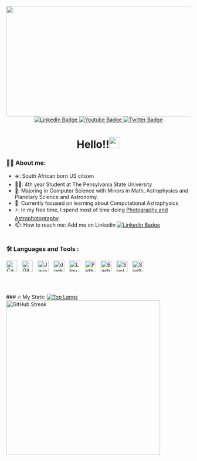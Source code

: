 <div align="center">
  <img src="https://media.giphy.com/media/dWesBcTLavkZuG35MI/giphy.gif" width="600" height="300"/>
</div>
<div id="badges" align="center">
  <a href="https://www.linkedin.com/in/shivpvtel/">
    <img src="https://img.shields.io/badge/LinkedIn-0077B5?style=for-the-badge&logo=linkedin&logoColor=white" alt="LinkedIn Badge"/>
  </a>
  <a href="https://www.instagram.com/shivpvtel/">
    <img src="https://img.shields.io/badge/Instagram-E4405F?style=for-the-badge&logo=instagram&logoColor=white" alt="Youtube Badge"/>
  </a>
  <a href="https://www.twitter.com/shivpvtel/">
    <img src="https://img.shields.io/badge/Twitter-1DA1F2?style=for-the-badge&logo=twitter&logoColor=white" alt="Twitter Badge"/>
  </a>
</div>
<div align="center">
 <img src="https://komarev.com/ghpvc/?username=Shivpvtel&style=flat-square&color=blue" alt=""/>
  <h1>
Hello!!<img src="https://media.giphy.com/media/hvRJCLFzcasrR4ia7z/giphy.gif" width="30px"/>
</h1>
  
  
</div>

### 👨‍💻 About me:
- ✈️: South African born US citizen
 - 👨‍🎓: 4th year Student at The Pensylvania State University 
 - 🔭: Majoring in Computer Science with Minors in Math, Astrophysics and Planetary Science and Astronomy.
- 🌱: Currently focused on learning about Computational Astrophysics
- ⚡: In my free time, I spend most of time doing [Photography and Astrophotography](https://vsco.co/shivpvtel/gallery/).
- 📫: How to reach me: Add me on Linkedin [![Linkedin Badge](https://img.shields.io/badge/-Linkedin-blue?style=flat&logo=Linkedin&logoColor=white)](https://www.linkedin.com/in/shivpvtel/)


#
### :hammer_and_wrench: Languages and Tools :

</div>
<img align="left" alt="C++" width="30px" style="padding-right:10px;" src="https://cdn.jsdelivr.net/gh/devicons/devicon/icons/cplusplus/cplusplus-line.svg" />
<img align="left" alt="GitHub" width="30px" style="padding-right:10px;" src="https://cdn.icon-icons.com/icons2/2429/PNG/512/github_logo_icon_147285.png"/>
<img align="left" alt="Java" width="30px" style="padding-right:10px;" src="https://cdn.jsdelivr.net/gh/devicons/devicon/icons/java/java-original.svg"/>
<img align="left" alt="docker" width="30px" style="padding-right:10px;" src="https://cdn.icon-icons.com/icons2/2107/PNG/512/file_type_docker_icon_130643.png" />
<img align="left" alt="Linux" width="30px" style="padding-right:10px;" src="https://cdn.jsdelivr.net/gh/devicons/devicon/icons/linux/linux-original.svg" />
<img align="left" alt="Python" width="30px" style="padding-right:10px;" src="https://cdn.jsdelivr.net/gh/devicons/devicon/icons/python/python-plain.svg" />
<img align="left" alt="Bash" width="30px" style="padding-right:10px;" src="https://upload.wikimedia.org/wikipedia/commons/thumb/4/4b/Bash_Logo_Colored.svg/1024px-Bash_Logo_Colored.svg.png?20180723054350" />
<img align="left" alt="SystemVerilog" width="30px" style="padding-right:10px;" src="https://cdn.icon-icons.com/icons2/2107/PNG/512/file_type_light_systemverilog_icon_130431.png" />
 <img align="left" alt="Swift" width="30px" style="padding-right:10px;" src="https://cdn.icon-icons.com/icons2/2415/PNG/512/swift_original_logo_icon_146332.png" /> 

 </div>
<br />
<br />

#

<br />
### 🔥 My Stats:
</div>
<img align="left" alt="GitHub Streak" width="420px" style="padding-right:10px;" src="http://github-readme-streak-stats.herokuapp.com?user=shivpvtel&theme=dark&background=000000)]https://git.io/streak-stats"

[![Top Langs](https://github-readme-stats.vercel.app/api/top-langs/?username=shivpvtel&layout=compact&theme=vision-friendly-dark)](https://github.com/anuraghazra/github-readme-stats)




</div>



                    
<!--
**shivpvtel/shivpvtel** is a ✨ _special_ ✨ repository because its `README.md` (this file) appears on your GitHub profile.

Here are some ideas to get you started:

- 🔭 I’m currently working on ...
- 🌱 I’m currently learning ...
- 👯 I’m looking to collaborate on ...
- 🤔 I’m looking for help with ...
- 💬 Ask me about ...
- 📫 How to reach me: ...
- 😄 Pronouns: ...
- ⚡ Fun fact: ...
-->
